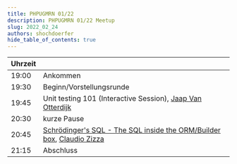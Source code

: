 ```yaml
---
title: PHPUGMRN 01/22
description: PHPUGMRN 01/22 Meetup
slug: 2022_02_24
authors: shochdoerfer
hide_table_of_contents: true
---
```


| Uhrzeit |                                                                                                                                                                             | 
|---------|-----------------------------------------------------------------------------------------------------------------------------------------------------------------------------|
| 19:00   | Ankommen                                                                                                                                                                    |
| 19:30   | Beginn/Vorstellungsrunde                                                                                                                                                    |
| 19:45   | Unit testing 101 (Interactive Session), [Jaap Van Otterdijk](https://phpc.social/@jaapio)                                                                                   |
| 20:30   | kurze Pause                                                                                                                                                                 |
| 20:45   | [Schrödinger's SQL - The SQL inside the ORM/Builder box](https://senseexception.github.io/schroedingers-sql/unkonf/), [Claudio Zizza](https://phpc.social/@SenseException)  |
| 21:15   | Abschluss                                                                                                                                                                   |
